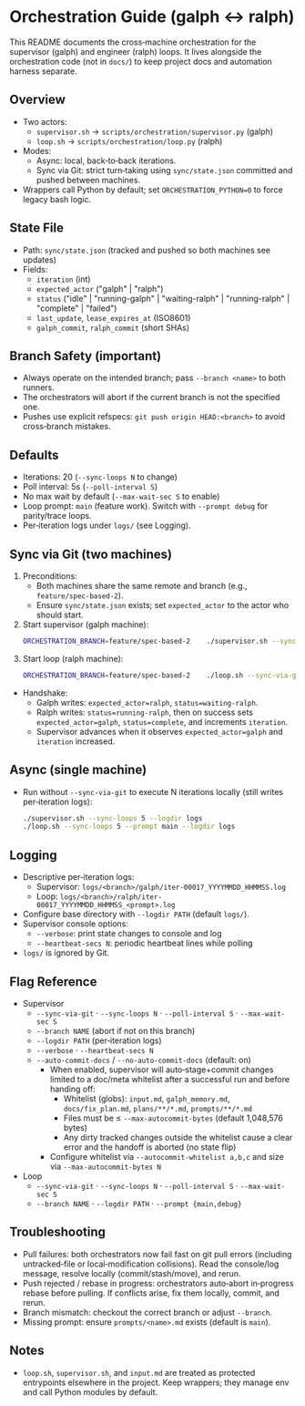 # Orchestration Guide (galph ↔ ralph)

This README documents the cross‑machine orchestration for the supervisor (galph) and engineer (ralph) loops. It lives alongside the orchestration code (not in `docs/`) to keep project docs and automation harness separate.

## Overview
- Two actors:
  - `supervisor.sh` → `scripts/orchestration/supervisor.py` (galph)
  - `loop.sh` → `scripts/orchestration/loop.py` (ralph)
- Modes:
  - Async: local, back‑to‑back iterations.
  - Sync via Git: strict turn‑taking using `sync/state.json` committed and pushed between machines.
- Wrappers call Python by default; set `ORCHESTRATION_PYTHON=0` to force legacy bash logic.

## State File
- Path: `sync/state.json` (tracked and pushed so both machines see updates)
- Fields:
  - `iteration` (int)
  - `expected_actor` ("galph" | "ralph")
  - `status` ("idle" | "running-galph" | "waiting-ralph" | "running-ralph" | "complete" | "failed")
  - `last_update`, `lease_expires_at` (ISO8601)
  - `galph_commit`, `ralph_commit` (short SHAs)

## Branch Safety (important)
- Always operate on the intended branch; pass `--branch <name>` to both runners.
- The orchestrators will abort if the current branch is not the specified one.
- Pushes use explicit refspecs: `git push origin HEAD:<branch>` to avoid cross‑branch mistakes.

## Defaults
- Iterations: 20 (`--sync-loops N` to change)
- Poll interval: 5s (`--poll-interval S`)
- No max wait by default (`--max-wait-sec S` to enable)
- Loop prompt: `main` (feature work). Switch with `--prompt debug` for parity/trace loops.
- Per‑iteration logs under `logs/` (see Logging).

## Sync via Git (two machines)
1) Preconditions:
   - Both machines share the same remote and branch (e.g., `feature/spec-based-2`).
   - Ensure `sync/state.json` exists; set `expected_actor` to the actor who should start.
2) Start supervisor (galph machine):
   ```bash
   ORCHESTRATION_BRANCH=feature/spec-based-2    ./supervisor.sh --sync-via-git --branch feature/spec-based-2      --sync-loops 20 --logdir logs --verbose --heartbeat-secs 10
   ```
3) Start loop (ralph machine):
   ```bash
   ORCHESTRATION_BRANCH=feature/spec-based-2    ./loop.sh --sync-via-git --branch feature/spec-based-2      --sync-loops 20 --prompt main --logdir logs
   ```
- Handshake:
  - Galph writes: `expected_actor=ralph`, `status=waiting-ralph`.
  - Ralph writes: `status=running-ralph`, then on success sets `expected_actor=galph`, `status=complete`, and increments `iteration`.
  - Supervisor advances when it observes `expected_actor=galph` and `iteration` increased.

## Async (single machine)
- Run without `--sync-via-git` to execute N iterations locally (still writes per‑iteration logs):
  ```bash
  ./supervisor.sh --sync-loops 5 --logdir logs
  ./loop.sh --sync-loops 5 --prompt main --logdir logs
  ```

## Logging
- Descriptive per‑iteration logs:
  - Supervisor: `logs/<branch>/galph/iter-00017_YYYYMMDD_HHMMSS.log`
  - Loop: `logs/<branch>/ralph/iter-00017_YYYYMMDD_HHMMSS_<prompt>.log`
- Configure base directory with `--logdir PATH` (default `logs/`).
- Supervisor console options:
  - `--verbose`: print state changes to console and log
  - `--heartbeat-secs N`: periodic heartbeat lines while polling
- `logs/` is ignored by Git.

## Flag Reference
- Supervisor
  - `--sync-via-git` · `--sync-loops N` · `--poll-interval S` · `--max-wait-sec S`
  - `--branch NAME` (abort if not on this branch)
  - `--logdir PATH` (per‑iteration logs)
  - `--verbose` · `--heartbeat-secs N`
  - `--auto-commit-docs` / `--no-auto-commit-docs` (default: on)
    - When enabled, supervisor will auto‑stage+commit changes limited to a doc/meta whitelist after a successful run and before handing off:
      - Whitelist (globs): `input.md`, `galph_memory.md`, `docs/fix_plan.md`, `plans/**/*.md`, `prompts/**/*.md`
      - Files must be ≤ `--max-autocommit-bytes` (default 1,048,576 bytes)
      - Any dirty tracked changes outside the whitelist cause a clear error and the handoff is aborted (no state flip)
    - Configure whitelist via `--autocommit-whitelist a,b,c` and size via `--max-autocommit-bytes N`
- Loop
  - `--sync-via-git` · `--sync-loops N` · `--poll-interval S` · `--max-wait-sec S`
  - `--branch NAME` · `--logdir PATH` · `--prompt {main,debug}`

## Troubleshooting
- Pull failures: both orchestrators now fail fast on git pull errors (including untracked‑file or local‑modification collisions). Read the console/log message, resolve locally (commit/stash/move), and rerun.
- Push rejected / rebase in progress: orchestrators auto‑abort in‑progress rebase before pulling. If conflicts arise, fix them locally, commit, and rerun.
- Branch mismatch: checkout the correct branch or adjust `--branch`.
- Missing prompt: ensure `prompts/<name>.md` exists (default is `main`).

## Notes
- `loop.sh`, `supervisor.sh`, and `input.md` are treated as protected entrypoints elsewhere in the project. Keep wrappers; they manage env and call Python modules by default.
